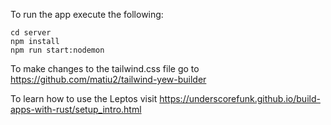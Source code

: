 To run the app execute the following:

```lang-none
cd server
npm install
npm run start:nodemon
```

To make changes to the tailwind.css file go to https://github.com/matiu2/tailwind-yew-builder

To learn how to use the Leptos visit https://underscorefunk.github.io/build-apps-with-rust/setup_intro.html
